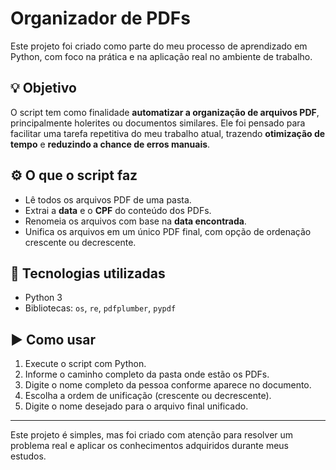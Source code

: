 # Organizador de PDFs

Este projeto foi criado como parte do meu processo de aprendizado em Python, com foco na prática e na aplicação real no ambiente de trabalho.

## 💡 Objetivo

O script tem como finalidade **automatizar a organização de arquivos PDF**, principalmente holerites ou documentos similares. Ele foi pensado para facilitar uma tarefa repetitiva do meu trabalho atual, trazendo **otimização de tempo** e **reduzindo a chance de erros manuais**.

## ⚙️ O que o script faz

- Lê todos os arquivos PDF de uma pasta.
- Extrai a **data** e o **CPF** do conteúdo dos PDFs.
- Renomeia os arquivos com base na **data encontrada**.
- Unifica os arquivos em um único PDF final, com opção de ordenação crescente ou decrescente.

## 🧠 Tecnologias utilizadas

- Python 3
- Bibliotecas: `os`, `re`, `pdfplumber`, `pypdf`

## ▶️ Como usar

1. Execute o script com Python.
2. Informe o caminho completo da pasta onde estão os PDFs.
3. Digite o nome completo da pessoa conforme aparece no documento.
4. Escolha a ordem de unificação (crescente ou decrescente).
5. Digite o nome desejado para o arquivo final unificado.

---

Este projeto é simples, mas foi criado com atenção para resolver um problema real e aplicar os conhecimentos adquiridos durante meus estudos.

